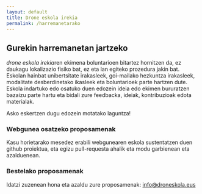 ```yaml
---
layout: default
title: Drone eskola irekia
permalink: /harremanetarako
---
```


<h2 class="project-tagline">Gurekin harremanetan jartzeko</h2>

<i>drone eskola irekia</i>ren ekimena boluntarioen bitartez hornitzen da, ez daukagu lokalizazio fisiko bat, ez eta lan egiteko prozedura jakin bat.
Eskolan hainbat unibertsitate irakasleek, goi-mailako hezkuntza irakasleek, modalitate desberdinetako ikasleek eta boluntarioek parte hartzen dute.
Eskola indartuko edo osatuko duen edozein ideia edo ekimen bururatzen bazaizu parte hartu eta bidali zure feedbacka, ideiak, kontribuzioak edota materialak.

Asko eskertzen dugu edozein motatako laguntza!

<h3 class="project-tagline">Webgunea osatzeko proposamenak</h3>

Kasu horietarako mesedez erabili webgunearen eskola sustentatzen duen github proiektua, eta egizu pull-requesta ahalik eta modu garbienean eta azalduenean.

<h3 class="project-tagline">Bestelako proposamenak</h3>

Idatzi zuzenean hona eta azaldu zure proposamenak: <a href="mailto:info@droneskola.eus"> info@droneskola.eus </a>



